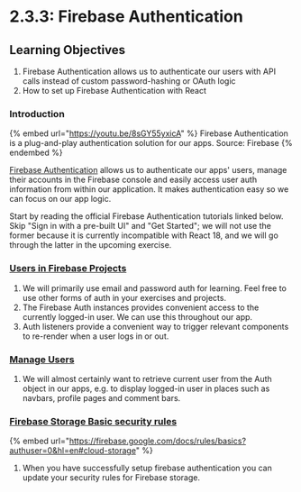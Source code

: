 # 2.3.3: Firebase Authentication

## Learning Objectives

1. Firebase Authentication allows us to authenticate our users with API calls instead of custom password-hashing or OAuth logic
2. How to set up Firebase Authentication with React

### Introduction

{% embed url="https://youtu.be/8sGY55yxicA" %}
Firebase Authentication is a plug-and-play authentication solution for our apps. Source: Firebase
{% endembed %}

[Firebase Authentication](https://firebase.google.com/docs/auth) allows us to authenticate our apps' users, manage their accounts in the Firebase console and easily access user auth information from within our application. It makes authentication easy so we can focus on our app logic.

Start by reading the official Firebase Authentication tutorials linked below. Skip "Sign in with a pre-built UI" and "Get Started"; we will not use the former because it is currently incompatible with React 18, and we will go through the latter in the upcoming exercise.

### [Users in Firebase Projects](https://firebase.google.com/docs/auth/users)

1. We will primarily use email and password auth for learning. Feel free to use other forms of auth in your exercises and projects.
2. The Firebase Auth instances provides convenient access to the currently logged-in user. We can use this throughout our app.
3. Auth listeners provide a convenient way to trigger relevant components to re-render when a user logs in or out.

### [Manage Users](https://firebase.google.com/docs/auth/web/manage-users)

1. We will almost certainly want to retrieve current user from the Auth object in our apps, e.g. to display logged-in user in places such as navbars, profile pages and comment bars.

### [Firebase Storage Basic security rules](https://firebase.google.com/docs/rules/basics?authuser=0\&hl=en#cloud-storage)

{% embed url="https://firebase.google.com/docs/rules/basics?authuser=0&hl=en#cloud-storage" %}

1. When you have successfully setup firebase authentication you can update your security rules for Firebase storage.

